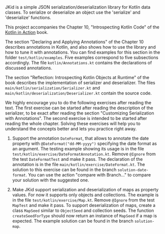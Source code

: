 JKid is a simple JSON serialization/deserialization library for Kotlin data classes.
To serialize or deserialize an object use the 'serialize' and 'deserialize' functions.

This project accompanies the Chapter 10, "Introspecting Kotlin Code" of the [Kotlin in Action](https://www.manning.com/books/kotlin-in-action) book.

The section "Declaring and Applying Annotations" of the Chapter 10 describes annotations in Kotlin, and also shows how to use the library and how to tune it with annotations.
You can find examples for this section in the folder `test/kotlin/examples`.
Five examples correspond to five subsections accordingly.
The file `kotlin/Annotations.kt` contains the declarations of discussed annotations.

The section "Reflection: Introspecting Kotlin Objects at Runtime" of the book describes the implementation of serializer and deserializer.
The files `main/kotlin/serialization/Serializer.kt` and `main/kotlin/deserialization/Deserializer.kt` contain the source code.

We highly encourage you to do the following exercises after reading the text.
The first exercise can be started after reading the description of the serializer, to be exact after reading the section "Customizing Serialization with Annotations".
The second exercise is intended to be started after reading the whole chapter.
Solving these exercises will help you to understand the concepts better and lets you practice right away.

1. Support the annotation `DateFormat`, that allows to annotate the date property with `@DateFormat("dd-MM-yyyy")` specifying the date format as an argument.
The testing example showing its usage is in the file `test/kotlin/exercise/DateFormatAnnotation.kt`.
Remove `@Ignore` from the test `DateFormatTest` and make it pass.
The declaration of the annotation is in the file `main/kotlin/exercise/DateFormat.kt`.
The solution to this exercise can be found in the branch `solution-date-format`.
You can use the action "compare with Branch..." to compare your solution with the suggested one.

2. Make JKid support serialization and deserialization of maps as property values.
For now it supports only objects and collections.
The example is in the file `test/kotlin/exercise/Map.kt`.
Remove `@Ignore` from the test `MapTest` and make it pass.
To support deserialization of maps, create a class `MapSeed` similar to `ObjectSeed` and collection seeds.
The function `createSeedForType` should now return an instance of `MapSeed` if a map is expected.
The example solution can be found in the branch `solution-map`.

